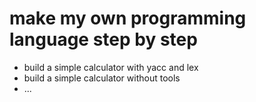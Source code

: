 # make my own programming language step by step
- build a simple calculator with yacc and lex
- build a simple calculator without tools
- ...
